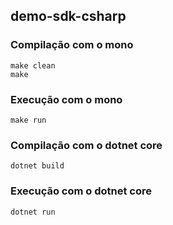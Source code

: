 ## demo-sdk-csharp

### Compilação com o mono
```
make clean
make
```

### Execução com o mono
```
make run
```

### Compilação com o dotnet core
```
dotnet build
```

### Execução com o dotnet core
```
dotnet run
```
